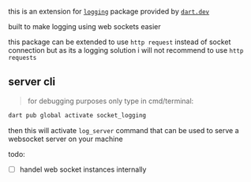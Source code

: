 this is an extension for [`logging`](https://pub.dev/packages/logging) package provided by [`dart.dev`](https://pub.dev/publishers/dart.dev/packages)

built to make logging using web sockets easier

this package can be extended to use `http request` instead of socket connection
but as its a logging solution i will not recommend to use `http requests`

## server cli

> for debugging purposes only
type in cmd/terminal:

```bash
dart pub global activate socket_logging
```

then this will activate `log_server` command that can be used to serve
a websocket server on your machine

todo:

- [ ] handel web socket instances internally
